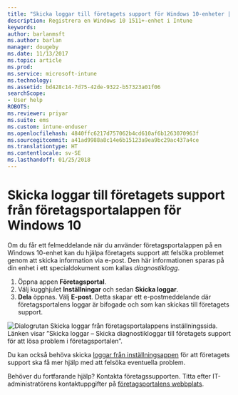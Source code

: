 ```yaml
---
title: "Skicka loggar till företagets support för Windows 10-enheter | Microsoft Docs"
description: Registrera en Windows 10 1511+-enhet i Intune
keywords: 
author: barlanmsft
ms.author: barlan
manager: dougeby
ms.date: 11/13/2017
ms.topic: article
ms.prod: 
ms.service: microsoft-intune
ms.technology: 
ms.assetid: bd428c14-7d75-42de-9322-b57323a01f06
searchScope:
- User help
ROBOTS: 
ms.reviewer: priyar
ms.suite: ems
ms.custom: intune-enduser
ms.openlocfilehash: 4840ffc6217d757062b4cd610af6b1263070963f
ms.sourcegitcommit: a41ad9988a8c14e6b15123a9ea9bc29ac437a4ce
ms.translationtype: HT
ms.contentlocale: sv-SE
ms.lasthandoff: 01/25/2018
---
```

# <a name="send-logs-to-your-company-support-from-the-company-portal-app-for-windows-10"></a>Skicka loggar till företagets support från företagsportalappen för Windows 10

Om du får ett felmeddelande när du använder företagsportalappen på en Windows 10-enhet kan du hjälpa företagets support att felsöka problemet genom att skicka information via e-post. Den här informationen sparas på din enhet i ett specialdokument som kallas _diagnostiklogg_.

1.  Öppna appen **Företagsportal**.
2.  Välj kugghjulet **Inställningar** och sedan **Skicka loggar**.
3.  **Dela** öppnas. Välj **E-post**. Detta skapar ett e-postmeddelande där företagsportalens loggar är bifogade och som kan skickas till företagets support.

  ![Dialogrutan Skicka loggar från företagsportalappens inställningssida. Länken visar ”Skicka loggar – Skicka diagnostikloggar till företagets support för att lösa problem i företagsportalen”.](./media/w10-share-logs-after-1711.png)

Du kan också behöva skicka [loggar från inställningsappen](send-logs-to-your-it-admin-settings-windows.md) för att företagets support ska få mer hjälp med att felsöka eventuella problem.

Behöver du fortfarande hjälp? Kontakta företagssupporten. Titta efter IT-administratörens kontaktuppgifter på [företagsportalens webbplats](https://portal.manage.microsoft.com#HelpDeskDialog).
